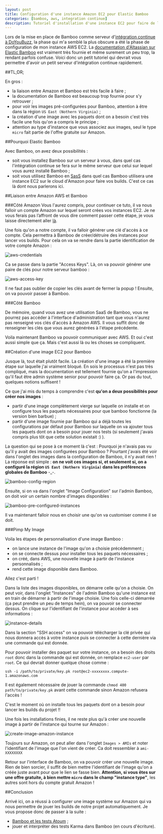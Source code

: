 ```yaml
---
layout: post
title: Configuration d'une instance Amazon EC2 pour Elastic Bamboo
categories: [bamboo, aws, integration continue]
description: Tutoriel d'installation d'une instance EC2 pour faire de l'intégration continue avec Bamboo
---
```


Lors de la mise en place de Bamboo comme serveur d'[intégration continue à DoYouBuzz](/p/integration-continue-avec-bamboo), la phase qui m'a semblé la plus obscure a été la phase de configuration de mon instance AWS EC2. La [documentation d'Altassian sur Elastic Bamboo](https://confluence.atlassian.com/display/BAMBOO/Configuring+Elastic+Bamboo) est vraiment très fournie et même surement un peu trop, la rendant parfois confuse. Voici donc un petit tutoriel qui devrait vous permettre d'avoir un petit serveur d'intégration continue rapidement.

##TL;DR;

En gros :

- la liaison entre Amazon et Bamboo est très facile à faire ;
- la documentation de Bamboo est beaucoup trop fournie pour s'y retrouver ;
- pour voir les images pré-configurées pour Bamboo, attention à être dans la région `US East (Nothern Virginia)` ;
- la création d'une image avec les paquets dont on a besoin c'est très facile une fois qu'on a compris le principe ;
- attention au type d'instance que vous associez aux images, seul le type `micro` fait partie de l'offre gratuite sur Amazon.



##Pourquoi Elastic Bamboo

Avec Bamboo, on avez deux possibilités :

- soit vous installez Bamboo sur un serveur à vous, dans quel cas l'intégration continue se fera sur le même serveur que celui sur lequel vous aurez installé Bamboo ;
- soit vous utilisez Bamboo en [SasS](http://fr.wikipedia.org/wiki/Logiciel_en_tant_que_service) dans quel cas Bamboo utilisera une instance EC2 sur le cloud d'Amazon pour faire vos builds. C'est ce cas là dont nous parlerons ici.

##Liaison entre Amazon AWS et Bamboo

###Côté Amazon
Vous l'aurez compris, pour continuer ce tuto, il va nous falloir un compte Amazon sur lequel seront crées vos instances EC2. Je ne vous ferais pas l’affront de vous dire comment passer cette étape, je vous laisse directement aller [là](http://aws.amazon.com/fr/ec2/).

Une fois qu'on a notre compte, il va falloir générer une clé d'accès à ce compte. Cela permettra à Bamboo de créer/détruire des instances pour lancer vos builds. Pour cela on va se rendre dans la partie identification de votre compte Amazon :

![aws-credentials](http://i.imgur.com/9WV1O5v.png)

Ca se passe dans la partie "Access Keys". Là, on va pouvoir générer une paire de clés pour notre serveur bamboo :

![aws-access-key](http://i.imgur.com/zuv28d9.png)

Il ne faut pas oublier de copier les clés avant de fermer la popup ! Ensuite, on va pouvoir passer à Bamboo.

###Côté Bamboo

De mémoire, quand vous avez une utilisation SaaS de Bamboo, vous ne pourrez pas accéder à l'interface d'administration tant que vous n'aurez pas renseigné vos clés d'accès à Amazon AWS. Il vous suffit donc de renseigner les clés que vous aurez générées à l'étape précédente.

Voila maintenant Bamboo va pouvoir communiquer avec AWS. Et oui c'est aussi simple que ça. Mais c'est aussi là ou les choses se compliquent.

##Création d'une image EC2 pour Bamboo

Jusque là, tout était plutôt facile. La création d'une image a été la première étape sur laquelle j'ai vraiment bloqué. En sois le processus n'est pas très compliqué, mais la documentation est tellement fournie qu'on a l'impression qu'il faut être admin système senior pour pouvoir faire ça. Or pas du tout, quelques notions suffisent !

Ce que j'ai mis du temps à comprendre c'est **qu'on a deux possibilités pour créer nos images** :

- partir d'une image complètement vierge sur laquelle on installe et on configure tous les paquets nécessaires pour que bamboo fonctionne (la version bien barbue) ;
- partir d'une image fournie par Bamboo qui a déjà toutes les configurations par défaut pour Bamboo sur laquelle on va ajouter tous les paquets dont on a besoin pour jouer nos tests (si seulement j'avais compris plus tôt que cette solution existait :) ).

La question qui se pose à ce moment là c'est : Pourquoi je n'avais pas vu qu'il y avait des images configurées pour Bamboo ? Pourtant j'avais été voir dans l'onglet des images dans la configuration de Bamboo, il n'y avait rien !
La réponse est simple : **on ne voit ces images si, et seulement si, on a configuré la région `US East (Nothern Virginia)` dans les préférences globales de Bamboo** -_-.

![bamboo-config-region](http://i.imgur.com/IAoTahE.png)

Ensuite, si on va dans l'onglet "Image Configuration" sur l'admin Bamboo, on doit voir un certain nombre d'images disponibles :

![bamboo-pre-configured-instances](http://i.imgur.com/B9H4SKq.png)

Il va maintenant falloir nous en choisir une qu'on va customiser comme il se doit.

###Pimp My Image

Voila les étapes de personnalisation d'une image Bamboo :

- on lance une instance de l'image qu'on a choisie précédemment ;
- on se connecte dessus pour installer tous les paquets nécessaires ;
- on créé, dans AWS, une nouvelle image à partir de l'instance personnalisés ;
- rend cette image disponible dans Bamboo.

Allez c'est parti !

Dans la liste des images disponibles, on démarre celle qu'on a choisie. On peut voir, dans l'onglet "Instances" de l'admin Bamboo qu'une instance est en train de démarrer à partir de l'image choisie. Une fois celle-ci démarrée (ça peut prendre un peu de temps hein), on va pouvoir se connecter dessus. On clique sur l'identifiant de l'instance pour accéder à ses informations :

![instance-details](http://i.imgur.com/zj7W6Oy.png)

Dans la section "SSH access" on va pouvoir télécharger la clé privée qui nous donnera accès à votre instance puis se connecter à cette dernière via une commande qui est donnée.

Pour pouvoir installer des paquet sur votre instance, on a besoin des droits `root` donc dans la commande qui est donnée, on remplace `ec2-user` par `root`. Ce qui devrait donner quelque chose comme :

    ssh -i /path/to/private/key.pk root@ec2-xxxxxxxx.compute-1.amazonaws.com

Il est également nécessaire de jouer la commande `chmod 400 path/to/private/key.pk` avant cette commande sinon Amazon refusera l'accès !

C'est le moment où on installe tous les paquets dont on a besoin pour lancer les builds du projet !!

Une fois les installations finies, il ne reste plus qu'à créer une nouvelle image à partir de l'instance qui tourne sur Amazon :

![create-image-amazon-instance](http://i.imgur.com/X3peG12.png)

Toujours sur Amazon, on peut aller dans l'onglet `Images > AMIs` et noter l'identifiant de l'image que l'on vient de créer. Ca doit ressembler à `ami-XXXXXXXX`

Retour sur l'interface de Bamboo, on va pouvoir créer une nouvelle image. Rien de bien sorcier, il suffit de bien mettre l'identifiant de l'image qu'on a créée juste avant pour que le lien se fasse bien. **Attention, si vous êtes sur une offre gratuite, à bien mettre `micro` dans le champ "instance type"**, les autres sont hors du compte gratuit Amazon !

##Conclusion

Arrivé ici, on a réussi à configurer une image système sur Amazon qui va nous permettre de jouer les builds de notre projet automatiquement. Je vous propose donc de passer à la suite : 

- [Bamboo et les tests Atoum](/p/lancer-des-tests-atoum-dans-bamboo) ;
- jouer et interpréter des tests Karma dans Bamboo (en cours d'écriture).
